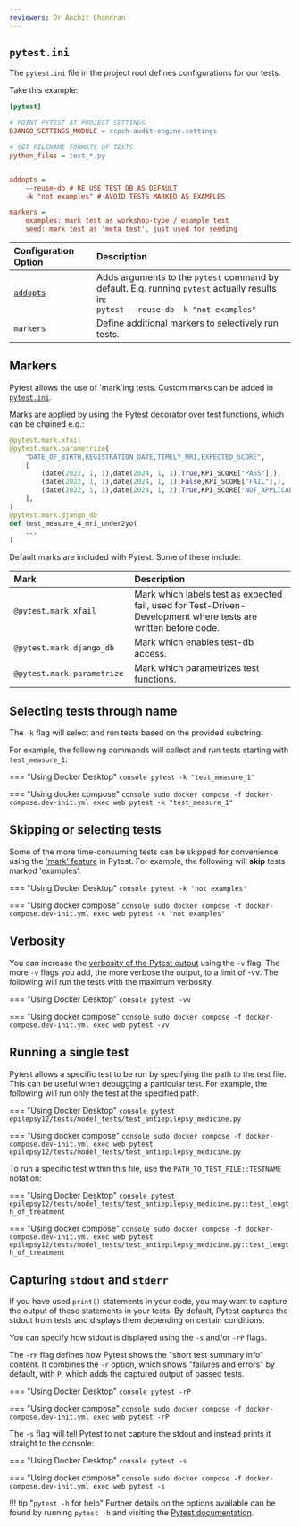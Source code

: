 ```yaml
---
reviewers: Dr Anchit Chandran
---
```


## `pytest.ini`

The `pytest.ini` file in the project root defines configurations for our tests.

Take this example:

```ini
[pytest]

# POINT PYTEST AT PROJECT SETTINGS
DJANGO_SETTINGS_MODULE = rcpch-audit-engine.settings

# SET FILENAME FORMATS OF TESTS
python_files = test_*.py


addopts =
    --reuse-db # RE USE TEST DB AS DEFAULT
    -k "not examples" # AVOID TESTS MARKED AS EXAMPLES

markers =
    examples: mark test as workshop-type / example test
    seed: mark test as 'meta test', just used for seeding
```

| Configuration Option                                                                                     | Description                                                                                                                             |
| :------------------------------------------------------------------------------------------------------- | :-------------------------------------------------------------------------------------------------------------------------------------- |
| [`addopts`](https://docs.pytest.org/en/7.1.x/reference/reference.html?highlight=addopts#confval-addopts) | Adds arguments to the `pytest` command by default. E.g. running `pytest` actually results in: <br>`pytest --reuse-db -k "not examples"` |
| `markers`                                                                                                | Define additional markers to selectively run tests.                                                                                     |

## Markers

Pytest allows the use of 'mark'ing tests. Custom marks can be added in [`pytest.ini`](#pytestini).

Marks are applied by using the Pytest decorator over test functions, which can be chained e.g.:

```python
@pytest.mark.xfail
@pytest.mark.parametrize(
    "DATE_OF_BIRTH,REGISTRATION_DATE,TIMELY_MRI,EXPECTED_SCORE",
    [
        (date(2022, 1, 1),date(2024, 1, 1),True,KPI_SCORE["PASS"],),
        (date(2022, 1, 1),date(2024, 1, 1),False,KPI_SCORE["FAIL"],),
        (date(2022, 1, 1),date(2024, 1, 2),True,KPI_SCORE["NOT_APPLICABLE"],),
    ],
)
@pytest.mark.django_db
def test_measure_4_mri_under2yo(
    ...
)
```

Default marks are included with Pytest. Some of these include:

| <div style="width:200px">Mark</div> | Description                                                                                                    |
| :---------------------------------- | :------------------------------------------------------------------------------------------------------------- |
| `@pytest.mark.xfail`                | Mark which labels test as expected fail, used for Test-Driven-Development where tests are written before code. |
| `@pytest.mark.django_db`            | Mark which enables test-db access.                                                                             |
| `@pytest.mark.parametrize`          | Mark which parametrizes test functions.                                                                        |

## Selecting tests through name

The `-k` flag will select and run tests based on the provided substring.

For example, the following commands will collect and run tests starting with `test_measure_1`:

=== "Using Docker Desktop"
`console
    pytest -k "test_measure_1"
    `

=== "Using docker compose"
`console
    sudo docker compose -f docker-compose.dev-init.yml exec web pytest -k "test_measure_1"
    `

## Skipping or selecting tests

Some of the more time-consuming tests can be skipped for convenience using the ['mark' feature](https://docs.pytest.org/en/7.1.x/how-to/mark.html) in Pytest. For example, the following will **skip** tests marked 'examples'.

=== "Using Docker Desktop"
`console
    pytest -k "not examples"
    `

=== "Using docker compose"
`console
    sudo docker compose -f docker-compose.dev-init.yml exec web pytest -k "not examples"
    `

## Verbosity

You can increase the [verbosity of the Pytest output](https://docs.pytest.org/en/7.1.x/how-to/output.html#verbosity) using the `-v` flag. The more `-v` flags you add, the more verbose the output, to a limit of -vv. The following will run the tests with the maximum verbosity.

=== "Using Docker Desktop"
`console
    pytest -vv
    `

=== "Using docker compose"
`console
    sudo docker compose -f docker-compose.dev-init.yml exec web pytest -vv
    `

## Running a single test

Pytest allows a specific test to be run by specifying the path to the test file. This can be useful when debugging a particular test. For example, the following will run only the test at the specified path.

=== "Using Docker Desktop"
`console
    pytest epilepsy12/tests/model_tests/test_antiepilepsy_medicine.py
    `

=== "Using docker compose"
`console
    sudo docker compose -f docker-compose.dev-init.yml exec web pytest epilepsy12/tests/model_tests/test_antiepilepsy_medicine.py
    `

To run a specific test within this file, use the `PATH_TO_TEST_FILE::TESTNAME` notation:

=== "Using Docker Desktop"
`console
    pytest epilepsy12/tests/model_tests/test_antiepilepsy_medicine.py::test_length_of_treatment
    `

=== "Using docker compose"
`console
    sudo docker compose -f docker-compose.dev-init.yml exec web pytest epilepsy12/tests/model_tests/test_antiepilepsy_medicine.py::test_length_of_treatment
    `

## Capturing `stdout` and `stderr`

If you have used `print()` statements in your code, you may want to capture the output of these statements in your tests. By default, Pytest captures the stdout from tests and displays them depending on certain conditions.

You can specify how stdout is displayed using the `-s` and/or `-rP` flags.

The `-rP` flag defines how Pytest shows the "short test summary info" content. It combines the `-r` option, which shows "failures and errors" by default, with `P`, which adds the captured output of passed tests.

=== "Using Docker Desktop"
`console
    pytest -rP
    `

=== "Using docker compose"
`console
    sudo docker compose -f docker-compose.dev-init.yml exec web pytest -rP
    `

The `-s` flag will tell Pytest to not capture the stdout and instead prints it straight to the console:

=== "Using Docker Desktop"
`console
    pytest -s
    `

=== "Using docker compose"
`console
    sudo docker compose -f docker-compose.dev-init.yml exec web pytest -s
    `

!!! tip "`pytest -h` for help"
Further details on the options available can be found by running `pytest -h` and visiting the [Pytest documentation](https://docs.pytest.org/).
